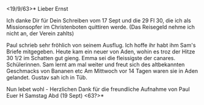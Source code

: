  <19/9/63>*
Lieber Ernst

Ich danke Dir für Dein Schreiben vom 17 Sept und die 29 Fl 30, die ich als Missionsopfer im Christenboten quittiren werde. (Das Reisegeld nehme ich nicht an, der Verein zahlts)

Paul schrieb sehr fröhlich von seinem Ausflug. Ich hoffe ihr habt ihm Sam's Briefe mitgegeben. Heute kam ein neuer von Aden, wohin es troz der Hitze 30 1/2 im Schatten gut gieng. Emma sei die fleissigste der canares. Schülerinnen. Sam lernt am mal weiter und freut sich des altbekannten Geschmacks von Bananen etc Am Mittwoch vor 14 Tagen waren sie in Aden gelandet. 
Gustav sah ich in Tüb.

Nun lebet wohl - Herzlichen Dank für die freundliche Aufnahme von Paul  Euer H
Samstag Abd (19 Sept) <63?>*

